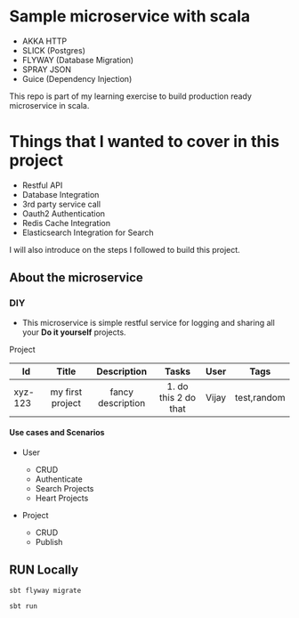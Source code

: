 # Sample microservice with scala 
- AKKA HTTP 
- SLICK (Postgres)
- FLYWAY (Database Migration)
- SPRAY JSON
- Guice (Dependency Injection)

This repo is part of my learning exercise to build production ready microservice in scala.
# Things that I wanted to cover in this project
- Restful API
- Database Integration
- 3rd party service call
- Oauth2 Authentication 
- Redis Cache Integration 
- Elasticsearch Integration for Search
 
I will also introduce on the steps I followed to build this project.

## About the microservice 

### DIY
- This microservice is simple restful service for logging and sharing all your **Do it yourself** projects.


Project

| Id      | Title            | Description        | Tasks                 | User  | Tags         |
|---------|:----------------:|:------------------:|:---------------------:|-------|--------------|
| xyz-123 | my first project | fancy description  | 1. do this 2 do that  | Vijay | test,random  |


#### Use cases and Scenarios
 - User
    - CRUD
    - Authenticate
    - Search Projects 
    - Heart Projects
   
 - Project
    - CRUD
    - Publish
    
    
## RUN Locally
```sbtshell
sbt flyway migrate
```
```sbtshell
sbt run
```

 